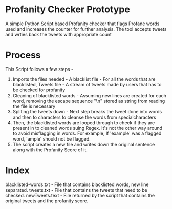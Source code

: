 # Profanity Checker Prototype

A simple Python Script based Profanity checker that flags Profane words used and increases the counter for further analysis. The tool accepts tweets and wrties back the tweets with appropriate count


# Process
This Script follows a few steps -
1. Imports the files needed - A blacklist file - For all the words that are blacklisted, Tweets file - A stream of tweets made by users that has to be checked for profanity
2. Cleaning of blacklisted words - Assuming new lines are created for each word, removing the escape sequence "\n" stored as string from reading the file is necessary
3. Spliting the tweets down - Next step breaks the tweet done into words and then to characters to cleanse the words from specialcharacters
4. Then, the blacklisted words are looped through to check if they are present in to cleaned words suing Regex. It's not the other way around to avoid misflagging in words. For example, If 'example' was a flagged word, 'ample' should not be flagged.
5. The script creates a new file and writes down the original sentence along with the Profanity Score of it. 

# Index
blacklisted-words.txt - File that contains blacklisted words, new line separated. 
tweets.txt - File that contains the tweets that need to be checked. 
newTweets.text - File returned by the script that contains the original tweets and the profanity score. 
